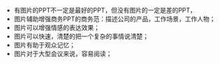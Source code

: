 * 有图片的PPT不一定是最好的PPT，但没有图片的一定是差的PPT，
* 图片辅助增强商务PPT的商务范：描述公司的产品，工作场景，工作人物；
* 图片可以增强情感的表达效果；
* 图片可以快速，清楚的把一个复杂的事情说清楚；
* 图片有助于观众记忆；
* 图片对于大型会议来说，容易阅读；